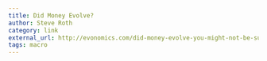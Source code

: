 ```yaml
---
title: Did Money Evolve?
author: Steve Roth
category: link
external_url: http://evonomics.com/did-money-evolve-you-might-not-be-surprised/
tags: macro
---
```

